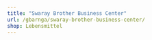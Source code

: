 ```yaml
---
title: "Swaray Brother Business Center"
url: /gbarnga/swaray-brother-business-center/
shop: Lebensmittel
---
```

